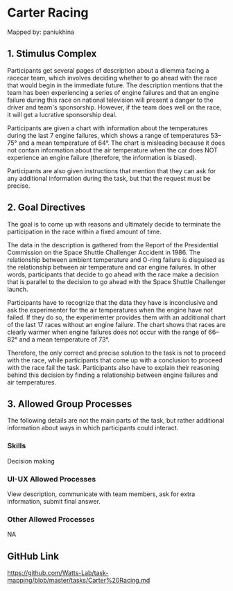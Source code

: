 # Carter Racing

Mapped by: paniukhina 

## 1. Stimulus Complex 
Participants get several pages of description about a dilemma facing a racecar team, which involves deciding whether to go ahead with the race that would begin in the immediate future. The description mentions that the team has been experiencing a series of engine failures and that an engine failure during this race on national television will present a danger to the driver and team's sponsorship. However, if the team does well on the race, it will get a lucrative sponsorship deal.

Participants are given a chart with information about the temperatures during the last 7 engine failures, which shows a range of temperatures 53–75° and a mean temperature of 64°. The chart is misleading because it does not contain information about the air temperature when the car does NOT experience an engine failure (therefore, the information is biased).

Participants are also given instructions that mention that they can ask for any additional information during the task, but that the request must be precise.

## 2. Goal Directives 
The goal is to come up with reasons and ultimately decide to terminate the participation in the race within a fixed amount of time.

The data in the description is gathered from the Report of the Presidential Commission on the Space Shuttle Challenger Accident in 1986. The relationship between ambient temperature and O-ring failure is disguised as the relationship between air temperature and car engine failures. In other words, participants that decide to go ahead with the race make a decision that is parallel to the decision to go ahead with the Space Shuttle Challenger launch.

Participants have to recognize that the data they have is inconclusive and ask the experimenter for the air temperatures when the engine have not failed. If they do so, the experimenter provides them with an additional chart of the last 17 races without an engine failure. The chart shows that races are clearly warmer when engine failures does not occur with the range of 66–82° and a mean temperature of 73°.

Therefore, the only correct and precise solution to the task is not to proceed with the race, while participants that come up with a conclusion to proceed with the race fail the task. Participants also have to explain their reasoning behind this decision by finding a relationship between engine failures and air temperatures.

## 3. Allowed Group Processes 
The following details are not the main parts of the task, but rather additional information about ways in which participants could interact.

### Skills 
Decision making

### UI-UX Allowed Processes
View description, communicate with team members, ask for extra information, submit final answer.

### Other Allowed Processes
NA

## GitHub Link 
https://github.com/Watts-Lab/task-mapping/blob/master/tasks/Carter%20Racing.md
